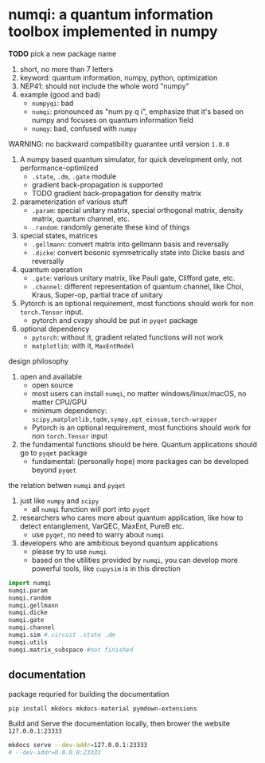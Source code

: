 # numqi: a quantum information toolbox implemented in numpy

**TODO** pick a new package name

1. short, no more than 7 letters
2. keyword: quantum information, numpy, python, optimization
3. NEP41: should not include the whole word "numpy"
4. example (good and bad)
   * `numpyqi`: bad
   * `numqi`: pronounced as "num py q i", emphasize that it's based on numpy and focuses on quantum information field
   * `numqy`: bad, confused with `numpy`

WARNING: no backward compatibility guarantee until version `1.0.0`

1. A numpy based quantum simulator, for quick development only, not performance-optimized
   * `.state`, `.dm`, `.gate` module
   * gradient back-propagation is supported
   * TODO gradient back-propagation for density matrix
2. parameterization of various stuff
   * `.param`: special unitary matrix, special orthogonal matrix, density matrix, quantum channel, etc.
   * `.random`: randomly generate these kind of things
3. special states, matrices
   * `.gellmann`: convert matrix into gellmann basis and reversally
   * `.dicke`: convert bosonic symmetrically state into Dicke basis and reversally
4. quantum operation
   * `.gate`: various unitary matrix, like Pauli gate, Clifford gate, etc.
   * `.channel`: different representation of quantum channel, like Choi, Kraus, Super-op, partial trace of unitary
5. Pytorch is an optional requirement, most functions should work for non `torch.Tensor` input.
   * pytorch and cvxpy should be put in `pyqet` package
6. optional dependency
   * `pytorch`: without it, gradient related functions will not work
   * `matplotlib`: with it, `MaxEntModel`

design philosophy

1. open and available
   * open source
   * most users can install `numqi`, no matter windows/linux/macOS, no matter CPU/GPU
   * minimum dependency: `scipy,matplotlib,tqdm,sympy,opt_einsum,torch-wrapper`
   * Pytorch is an optional requirement, most functions should work for non `torch.Tensor` input
2. the fundamental functions should be here. Quantum applications should go to `pyqet` package
   * fundamental: (personally hope) more packages can be developed beyond `pyqet`

the relation betwen `numqi` and `pyqet`

1. just like `numpy` and `scipy`
   * all `numqi` function will port into `pyqet`
2. researchers who cares more about quantum application, like how to detect entanglement, VarQEC, MaxEnt, PureB etc.
   * use `pyqet`, no need to warry about `numqi`
3. developers who are ambitious beyond quantum applications
   * please try to use `numqi`
   * based on the utilities provided by `numqi`, you can develop more powerful tools, like `cupysim` is in this direction

```python
import numqi
numqi.param
numqi.random
numqi.gellmann
numqi.dicke
numqi.gate
numqi.channel
numqi.sim #.circuit .state .dm
numqi.utils
numqi.matrix_subspace #not finished
```

## documentation

package requried for building the documentation

```bash
pip install mkdocs mkdocs-material pymdown-extensions
```

Build and Serve the documentation locally, then brower the website `127.0.0.1:23333`

```bash
mkdocs serve --dev-addr=127.0.0.1:23333
# --dev-addr=0.0.0.0:23333
```
